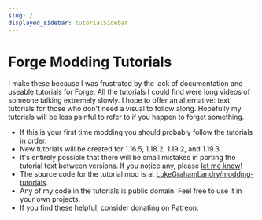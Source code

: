 ```yaml
---
slug: /
displayed_sidebar: tutorialSidebar
---
```


# Forge Modding Tutorials 
        
I make these because I was frustrated by the lack of documentation and useable tutorials for Forge. 
All the tutorials I could find were long videos of someone talking extremely slowly. 
I hope to offer an alternative: text tutorials for those who don't need a visual to follow along. 
Hopefully my tutorials will be less painful to refer to if you happen to forget something.

- If this is your first time modding you should probably follow the tutorials in order. 
- New tutorials will be created for 1.16.5, 1.18.2, 1.19.2, and 1.19.3. 
- It's entirely possible that there will be small mistakes in porting the tutorial text between versions. If you notice any, please [let me know](/discord)! 
- The source code for the tutorial mod is at [LukeGrahamLandry/modding-tutorials](/github). 
- Any of my code in the tutorials is public domain. Feel free to use it in your own projects.
- If you find these helpful, consider donating on [Patreon](/patreon).
